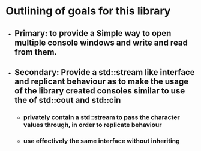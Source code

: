 # Outlining of goals for this library

-   ## **Primary:** to provide a Simple way to open multiple console windows and write and read from them.

-   ## **Secondary:** Provide a std::stream like interface and replicant behaviour as to make the usage of the library created consoles similar to use the of std::cout and std::cin
    -   ### privately contain a std::stream to pass the character values through, in order to replicate behaviour
    -   ### use effectively the same interface without inheriting
